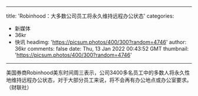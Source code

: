 
---
title: 'Robinhood：大多数公司员工将永久维持远程办公状态'
categories: 
 - 新媒体
 - 36kr
 - 快讯
headimg: 'https://picsum.photos/400/300?random=4746'
author: 36kr
comments: false
date: Thu, 13 Jan 2022 00:43:52 GMT
thumbnail: 'https://picsum.photos/400/300?random=4746'
---

<div>   
美国券商Robinhood美东时间周三表示，公司3400多名员工中的多数人将永久性地维持远程办公状态，对于大部分员工来说，将不会再有办公地点或办公室要求。（财联社）  
</div>
            